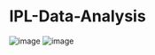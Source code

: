 # IPL-Data-Analysis

![image](https://github.com/user-attachments/assets/ac87fb4a-f0d3-4e7b-821b-04b91f29f45a)
![image](https://github.com/user-attachments/assets/dceee08a-ae8a-4923-aa49-4c4269cc7137)

